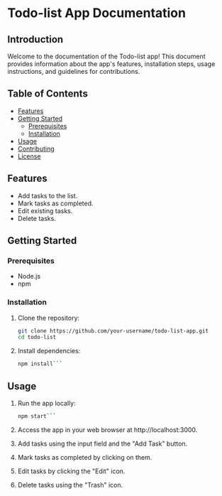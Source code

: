# Todo-list App Documentation

## Introduction

Welcome to the documentation of the Todo-list app! This document provides information about the app's features, installation steps, usage instructions, and guidelines for contributions.

## Table of Contents

- [Features](#features)
- [Getting Started](#getting-started)
  - [Prerequisites](#prerequisites)
  - [Installation](#installation)
- [Usage](#usage)
- [Contributing](#contributing)
- [License](#license)

## Features

- Add tasks to the list.
- Mark tasks as completed.
- Edit existing tasks.
- Delete tasks.

## Getting Started

### Prerequisites

- Node.js
- npm

### Installation

1. Clone the repository:

   ```bash
   git clone https://github.com/your-username/todo-list-app.git
   cd todo-list

   ```

2. Install dependencies:

   ````bash
   npm install```
   ````

## Usage

1. Run the app locally:

   ````bash
   npm start```

   ````

2. Access the app in your web browser at http://localhost:3000.

3. Add tasks using the input field and the "Add Task" button.

4. Mark tasks as completed by clicking on them.

5. Edit tasks by clicking the "Edit" icon.

6. Delete tasks using the "Trash" icon.
